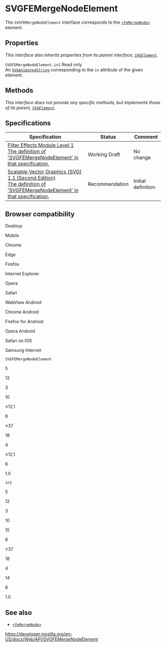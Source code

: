 SVGFEMergeNodeElement
=====================

The `SVGFEMergeNodeElement` interface corresponds to the [`<feMergeNode>`](https://developer.mozilla.org/en-US/docs/Web/SVG/Element/feMergeNode) element.

Properties
----------

*This interface also inherits properties from its parent interface, [`SVGElement`](svgelement).*

 <span class="page-not-created">`SVGFEMergeNodeElement.in1`</span> <span class="badge inline readonly">Read only </span>   
An [`SVGAnimatedString`](svganimatedstring) corresponding to the `in` attribute of the given element.

Methods
-------

*This interface does not provide any specific methods, but implements those of its parent, [`SVGElement`](svgelement).*

Specifications
--------------

<table><thead><tr class="header"><th>Specification</th><th>Status</th><th>Comment</th></tr></thead><tbody><tr class="odd"><td><a href="https://drafts.fxtf.org/filter-effects/#InterfaceSVGFEMergeNodeElement">Filter Effects Module Level 1<br />
<span class="small">The definition of 'SVGFEMergeNodeElement' in that specification.</span></a></td><td><span class="spec-wd">Working Draft</span></td><td>No change</td></tr><tr class="even"><td><a href="https://www.w3.org/TR/SVG11/filters.html#InterfaceSVGFEMergeNodeElement">Scalable Vector Graphics (SVG) 1.1 (Second Edition)<br />
<span class="small">The definition of 'SVGFEMergeNodeElement' in that specification.</span></a></td><td><span class="spec-rec">Recommendation</span></td><td>Initial definition</td></tr></tbody></table>

Browser compatibility
---------------------

Desktop

Mobile

Chrome

Edge

Firefox

Internet Explorer

Opera

Safari

WebView Android

Chrome Android

Firefox for Android

Opera Android

Safari on IOS

Samsung Internet

`SVGFEMergeNodeElement`

5

12

3

10

≤12.1

6

≤37

18

4

≤12.1

6

1.0

`in1`

5

12

3

10

15

6

≤37

18

4

14

6

1.0

See also
--------

-   [`<feMergeNode>`](https://developer.mozilla.org/en-US/docs/Web/SVG/Element/feMergeNode)

<a href="https://developer.mozilla.org/en-US/docs/Web/API/SVGFEMergeNodeElement" class="_attribution-link">https://developer.mozilla.org/en-US/docs/Web/API/SVGFEMergeNodeElement</a>
